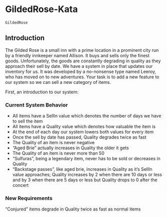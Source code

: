 # GildedRose-Kata

``GildedRose``

## Introduction 
The Gilded Rose is a small inn with a prime location in a prominent city run by a friendly innkeeper named Allison. It buys and sells only the finest goods. 
Unfortunately, the goods are constantly degrading in quality as they approach their sell by date. We have a system in place that updates our inventory for us. 
It was developed by a no-nonsense type named Leeroy, who has moved on to new adventures. Your task is to add a new feature to our system so we can sell a new category of items.  

First, an introduction to our system: 

### Current System Behavior 
- All items have a SellIn value which denotes the number of days we have to sell the item 
- All items have a Quality value which denotes how valuable the item is 
- At the end of each day our system lowers both values for every item 
- Once the sell by date has passed, Quality degrades twice as fast 
- The Quality of an item is never negative 
- “Aged Brie” actually increases in Quality the older it gets 
- The Quality of an item is never more than 50 
- “Sulfuras”, being a legendary item, never has to be sold or decreases in Quality 
- “Backstage passes”, like aged brie, increases in Quality as it’s SellIn value approaches; Quality increases by 2 when there are 10 days or less and by 3 when there are 5 days or less but Quality drops to 0 after the concert 

### New Requirements 
“Conjured” items degrade in Quality twice as fast as normal items
